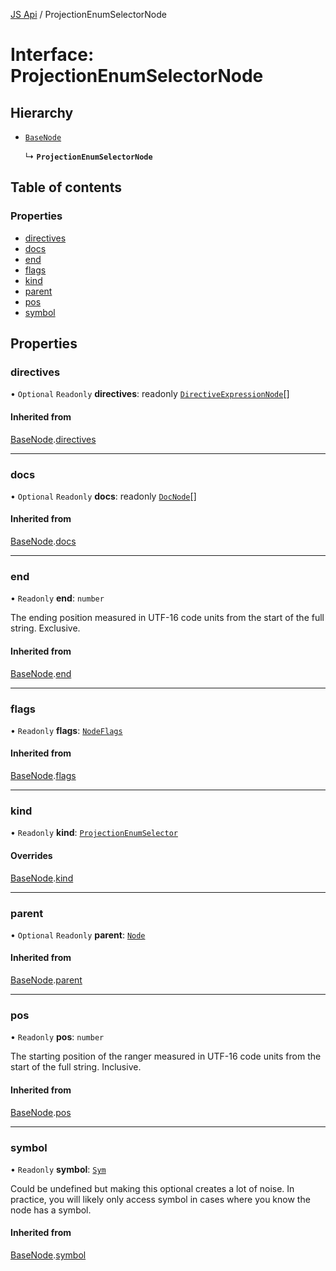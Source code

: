 [JS Api](../index.md) / ProjectionEnumSelectorNode

# Interface: ProjectionEnumSelectorNode

## Hierarchy

- [`BaseNode`](BaseNode.md)

  ↳ **`ProjectionEnumSelectorNode`**

## Table of contents

### Properties

- [directives](ProjectionEnumSelectorNode.md#directives)
- [docs](ProjectionEnumSelectorNode.md#docs)
- [end](ProjectionEnumSelectorNode.md#end)
- [flags](ProjectionEnumSelectorNode.md#flags)
- [kind](ProjectionEnumSelectorNode.md#kind)
- [parent](ProjectionEnumSelectorNode.md#parent)
- [pos](ProjectionEnumSelectorNode.md#pos)
- [symbol](ProjectionEnumSelectorNode.md#symbol)

## Properties

### directives

• `Optional` `Readonly` **directives**: readonly [`DirectiveExpressionNode`](DirectiveExpressionNode.md)[]

#### Inherited from

[BaseNode](BaseNode.md).[directives](BaseNode.md#directives)

___

### docs

• `Optional` `Readonly` **docs**: readonly [`DocNode`](DocNode.md)[]

#### Inherited from

[BaseNode](BaseNode.md).[docs](BaseNode.md#docs)

___

### end

• `Readonly` **end**: `number`

The ending position measured in UTF-16 code units from the start of the
full string. Exclusive.

#### Inherited from

[BaseNode](BaseNode.md).[end](BaseNode.md#end)

___

### flags

• `Readonly` **flags**: [`NodeFlags`](../enums/NodeFlags.md)

#### Inherited from

[BaseNode](BaseNode.md).[flags](BaseNode.md#flags)

___

### kind

• `Readonly` **kind**: [`ProjectionEnumSelector`](../enums/SyntaxKind.md#projectionenumselector)

#### Overrides

[BaseNode](BaseNode.md).[kind](BaseNode.md#kind)

___

### parent

• `Optional` `Readonly` **parent**: [`Node`](../index.md#node)

#### Inherited from

[BaseNode](BaseNode.md).[parent](BaseNode.md#parent)

___

### pos

• `Readonly` **pos**: `number`

The starting position of the ranger measured in UTF-16 code units from the
start of the full string. Inclusive.

#### Inherited from

[BaseNode](BaseNode.md).[pos](BaseNode.md#pos)

___

### symbol

• `Readonly` **symbol**: [`Sym`](Sym.md)

Could be undefined but making this optional creates a lot of noise. In practice,
you will likely only access symbol in cases where you know the node has a symbol.

#### Inherited from

[BaseNode](BaseNode.md).[symbol](BaseNode.md#symbol)

